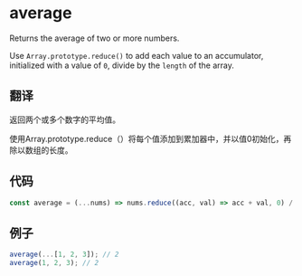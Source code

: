 # average

Returns the average of two or more numbers.

Use `Array.prototype.reduce()` to add each value to an accumulator, initialized with a value of `0`, divide by the `length` of the array.

## 翻译

返回两个或多个数字的平均值。

使用Array.prototype.reduce（）将每个值添加到累加器中，并以值0初始化，再除以数组的长度。

## 代码

```js
const average = (...nums) => nums.reduce((acc, val) => acc + val, 0) / nums.length;
```

## 例子

```js
average(...[1, 2, 3]); // 2
average(1, 2, 3); // 2
```
